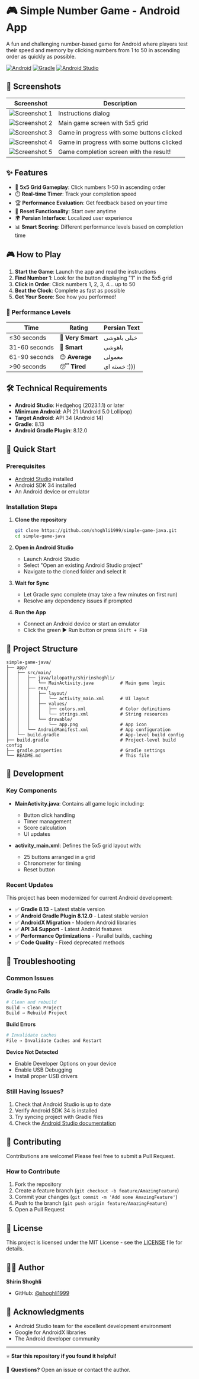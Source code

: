 # 🎮 Simple Number Game - Android App

A fun and challenging number-based game for Android where players test their speed and memory by clicking numbers from 1 to 50 in ascending order as quickly as possible.

[![Android](https://img.shields.io/badge/Android-API%2021+-green.svg)](https://developer.android.com/about/versions/android-5.0)
[![Gradle](https://img.shields.io/badge/Gradle-8.13-blue.svg)](https://gradle.org/)
[![Android Studio](https://img.shields.io/badge/Android%20Studio-Hedgehog-orange.svg)](https://developer.android.com/studio)

## 📱 Screenshots

| Screenshot | Description |
|------------|-------------|
| ![Screenshot 1](screenshots/Screenshot_20250816_215251.png) | Instructions dialog |
| ![Screenshot 2](screenshots/Screenshot_20250816_215344.png) | Main game screen with 5x5 grid |
| ![Screenshot 3](screenshots/Screenshot_20250816_215401.png) | Game in progress with some buttons clicked |
| ![Screenshot 4](screenshots/Screenshot_20250816_215431.png) | Game in progress with some buttons clicked |
| ![Screenshot 5](screenshots/Screenshot_20250816_215508.png) | Game completion screen with the result! |

## ✨ Features

- 🎯 **5x5 Grid Gameplay**: Click numbers 1-50 in ascending order
- ⏱️ **Real-time Timer**: Track your completion speed
- 🏆 **Performance Evaluation**: Get feedback based on your time
- 🔄 **Reset Functionality**: Start over anytime
- 🌍 **Persian Interface**: Localized user experience
- 📊 **Smart Scoring**: Different performance levels based on completion time

## 🎮 How to Play

1. **Start the Game**: Launch the app and read the instructions
2. **Find Number 1**: Look for the button displaying "1" in the 5x5 grid
3. **Click in Order**: Click numbers 1, 2, 3, 4... up to 50
4. **Beat the Clock**: Complete as fast as possible
5. **Get Your Score**: See how you performed!

### 🏅 Performance Levels

| Time | Rating | Persian Text |
|------|--------|--------------|
| ≤30 seconds | 🧠 **Very Smart** | خیلی باهوشی |
| 31-60 seconds | 🎯 **Smart** | باهوشی |
| 61-90 seconds | 😊 **Average** | معمولی |
| >90 seconds | 😴 **Tired** | خسته ای :))) |

## 🛠️ Technical Requirements

- **Android Studio**: Hedgehog (2023.1.1) or later
- **Minimum Android**: API 21 (Android 5.0 Lollipop)
- **Target Android**: API 34 (Android 14)
- **Gradle**: 8.13
- **Android Gradle Plugin**: 8.12.0

## 🚀 Quick Start

### Prerequisites
- [Android Studio](https://developer.android.com/studio) installed
- Android SDK 34 installed
- An Android device or emulator

### Installation Steps

1. **Clone the repository**
   ```bash
   git clone https://github.com/shoghli1999/simple-game-java.git
   cd simple-game-java
   ```

2. **Open in Android Studio**
   - Launch Android Studio
   - Select "Open an existing Android Studio project"
   - Navigate to the cloned folder and select it

3. **Wait for Sync**
   - Let Gradle sync complete (may take a few minutes on first run)
   - Resolve any dependency issues if prompted

4. **Run the App**
   - Connect an Android device or start an emulator
   - Click the green ▶️ Run button or press `Shift + F10`

## 📁 Project Structure

```
simple-game-java/
├── app/
│   ├── src/main/
│   │   ├── java/lalopathy/shirinshoghli/
│   │   │   └── MainActivity.java          # Main game logic
│   │   ├── res/
│   │   │   ├── layout/
│   │   │   │   └── activity_main.xml      # UI layout
│   │   │   ├── values/
│   │   │   │   ├── colors.xml             # Color definitions
│   │   │   │   └── strings.xml            # String resources
│   │   │   └── drawable/
│   │   │       └── app.png                # App icon
│   │   └── AndroidManifest.xml            # App configuration
│   └── build.gradle                       # App-level build config
├── build.gradle                           # Project-level build config
├── gradle.properties                      # Gradle settings
└── README.md                              # This file
```

## 🔧 Development

### Key Components

- **MainActivity.java**: Contains all game logic including:
  - Button click handling
  - Timer management
  - Score calculation
  - UI updates

- **activity_main.xml**: Defines the 5x5 grid layout with:
  - 25 buttons arranged in a grid
  - Chronometer for timing
  - Reset button

### Recent Updates

This project has been modernized for current Android development:

- ✅ **Gradle 8.13** - Latest stable version
- ✅ **Android Gradle Plugin 8.12.0** - Latest stable version
- ✅ **AndroidX Migration** - Modern Android libraries
- ✅ **API 34 Support** - Latest Android features
- ✅ **Performance Optimizations** - Parallel builds, caching
- ✅ **Code Quality** - Fixed deprecated methods

## 🐛 Troubleshooting

### Common Issues

**Gradle Sync Fails**
```bash
# Clean and rebuild
Build → Clean Project
Build → Rebuild Project
```

**Build Errors**
```bash
# Invalidate caches
File → Invalidate Caches and Restart
```

**Device Not Detected**
- Enable Developer Options on your device
- Enable USB Debugging
- Install proper USB drivers

### Still Having Issues?

1. Check that Android Studio is up to date
2. Verify Android SDK 34 is installed
3. Try syncing project with Gradle files
4. Check the [Android Studio documentation](https://developer.android.com/studio/intro)

## 🤝 Contributing

Contributions are welcome! Please feel free to submit a Pull Request.

### How to Contribute

1. Fork the repository
2. Create a feature branch (`git checkout -b feature/AmazingFeature`)
3. Commit your changes (`git commit -m 'Add some AmazingFeature'`)
4. Push to the branch (`git push origin feature/AmazingFeature`)
5. Open a Pull Request

## 📄 License

This project is licensed under the MIT License - see the [LICENSE](LICENSE) file for details.

## 👨‍💻 Author

**Shirin Shoghli**
- GitHub: [@shoghli1999](https://github.com/shoghli1999)

## 🙏 Acknowledgments

- Android Studio team for the excellent development environment
- Google for AndroidX libraries
- The Android developer community

---

⭐ **Star this repository if you found it helpful!**

📧 **Questions?** Open an issue or contact the author.
